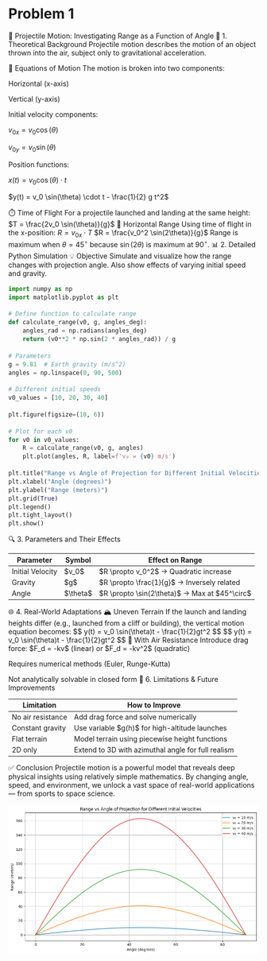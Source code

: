 # Problem 1
📘 Projectile Motion: Investigating Range as a Function of Angle
🎯 1. Theoretical Background
Projectile motion describes the motion of an object thrown into the air, subject only to gravitational acceleration.

🧮 Equations of Motion
The motion is broken into two components:

Horizontal (x-axis)

Vertical (y-axis)

Initial velocity components:

$v_{0x} = v_0 \cos(\theta)$

$v_{0y} = v_0 \sin(\theta)$

Position functions:

$x(t) = v_0 \cos(\theta) \cdot t$

$y(t) = v_0 \sin(\theta) \cdot t - \frac{1}{2} g t^2$

⏱️ Time of Flight
For a projectile launched and landing at the same height:
$T = \frac{2v_0 \sin(\theta)}{g}$
📏 Horizontal Range
Using time of flight in the x-position:
$R = v_{0x} \cdot T$
$R = \frac{v_0^2 \sin(2\theta)}{g}$
Range is maximum when $\theta = 45^\circ$ because $\sin(2\theta)$ is maximum at $90^\circ$.
📊 2. Detailed Python Simulation
💡 Objective
Simulate and visualize how the range changes with projection angle. Also show effects of varying initial speed and gravity.

```Python
import numpy as np
import matplotlib.pyplot as plt

# Define function to calculate range
def calculate_range(v0, g, angles_deg):
    angles_rad = np.radians(angles_deg)
    return (v0**2 * np.sin(2 * angles_rad)) / g

# Parameters
g = 9.81  # Earth gravity (m/s^2)
angles = np.linspace(0, 90, 500)

# Different initial speeds
v0_values = [10, 20, 30, 40]

plt.figure(figsize=(10, 6))

# Plot for each v0
for v0 in v0_values:
    R = calculate_range(v0, g, angles)
    plt.plot(angles, R, label=f'v₀ = {v0} m/s')

plt.title("Range vs Angle of Projection for Different Initial Velocities")
plt.xlabel("Angle (degrees)")
plt.ylabel("Range (meters)")
plt.grid(True)
plt.legend()
plt.tight_layout()
plt.show()
```
🔍 3. Parameters and Their Effects
<table>
  <thead>
    <tr>
      <th>Parameter</th>
      <th>Symbol</th>
      <th>Effect on Range</th>
    </tr>
  </thead>
  <tbody>
    <tr>
      <td>Initial Velocity</td>
      <td>$v_0$</td>
      <td>$R \propto v_0^2$ → Quadratic increase</td>
    </tr>
    <tr>
      <td>Gravity</td>
      <td>$g$</td>
      <td>$R \propto \frac{1}{g}$ → Inversely related</td>
    </tr>
    <tr>
      <td>Angle</td>
      <td>$\theta$</td>
      <td>$R \propto \sin(2\theta)$ → Max at $45^\circ$</td>
    </tr>
  </tbody>
</table>
🌐 4. Real-World Adaptations
🏔 Uneven Terrain
If the launch and landing heights differ (e.g., launched from a cliff or building), the vertical motion equation becomes:
$$
y(t) = v_0 \sin(\theta)t - \frac{1}{2}gt^2
$$
$$
y(t) = v_0 \sin(\theta)t - \frac{1}{2}gt^2
$$
💨 With Air Resistance
Introduce drag force: $F_d = -kv$ (linear) or $F_d = -kv^2$ (quadratic)

Requires numerical methods (Euler, Runge-Kutta)

Not analytically solvable in closed form
🚧 6. Limitations & Future Improvements
<table>
  <thead>
    <tr>
      <th>Limitation</th>
      <th>How to Improve</th>
    </tr>
  </thead>
  <tbody>
    <tr>
      <td>No air resistance</td>
      <td>Add drag force and solve numerically</td>
    </tr>
    <tr>
      <td>Constant gravity</td>
      <td>Use variable $g(h)$ for high-altitude launches</td>
    </tr>
    <tr>
      <td>Flat terrain</td>
      <td>Model terrain using piecewise height functions</td>
    </tr>
    <tr>
      <td>2D only</td>
      <td>Extend to 3D with azimuthal angle for full realism</td>
    </tr>
  </tbody>
</table>
✅ Conclusion
Projectile motion is a powerful model that reveals deep physical insights using relatively simple mathematics. By changing angle, speed, and environment, we unlock a vast space of real-world applications — from sports to space science.

![alt text](image-1.png)